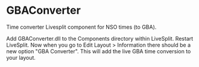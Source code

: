 # GBAConverter
Time converter Livesplit component for NSO times (to GBA).

Add GBAConverter.dll to the Components directory within LiveSplit. Restart LiveSplit. Now when you go to Edit Layout > Information there should be a new option "GBA Converter". This will add the live GBA time conversion to your layout. 
